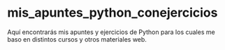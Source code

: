 # mis_apuntes_python_conejercicios
Aquí encontrarás mis apuntes y ejercicios de Python para los cuales me baso en distintos cursos y otros materiales web.
